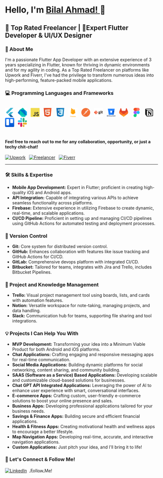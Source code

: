 # Hello, I'm <a href="https://www.linkedin.com/in/freelancer-bilalahmad72" target="_blank"> Bilal Ahmad! </a> 👋 

## 🌟 Top Rated Freelancer | 📱Expert Flutter Developer & UI/UX Designer

### 📖 About Me

I'm a passionate Flutter App Developer with an extensive experience of 3 years specializing in Flutter, known for thriving in dynamic environments and for my agility in coding. As a Top Rated Freelancer on platforms like Upwork and Fiverr, I've had the privilege to transform numerous ideas into high-performing, feature-packed mobile applications.

### :computer: Programming Languages and Frameworks

<br />
<div>  
    <img src="https://github.com/devicons/devicon/blob/master/icons/flutter/flutter-original.svg" title="Flutter" alt="Flutter" width="30" height="30"/> &nbsp;
    <img src="https://github.com/devicons/devicon/blob/master/icons/dart/dart-original.svg" title="Dart" alt="Dart" width="30" height="30"/> &nbsp;
    <img src="https://github.com/devicons/devicon/blob/master/icons/javascript/javascript-original.svg" title="JavaScript" alt="JavaScript" width="30" height="30"/> &nbsp;
    <img src="https://github.com/devicons/devicon/blob/master/icons/html5/html5-original.svg" title="HTML5" alt="HTML5" width="30" height="30"/> &nbsp;
    <img src="https://github.com/devicons/devicon/blob/master/icons/css3/css3-original.svg" title="CSS3" alt="CSS3" width="30" height="30"/> &nbsp;
    <img src="https://github.com/devicons/devicon/blob/master/icons/firebase/firebase-plain-wordmark.svg" title="Firebase" alt="Firebase" width="30" height="30"/> &nbsp;
    <img src="https://github.com/devicons/devicon/blob/master/icons/postman/postman-original.svg" title="Postman" alt="Postman" width="30" height="30"/> &nbsp;
    <img src="https://github.com/devicons/devicon/blob/master/icons/git/git-original-wordmark.svg" title="Git" **alt="Git" width="30" height="30"/> &nbsp;
    <img src="https://github.com/devicons/devicon/blob/master/icons/bitbucket/bitbucket-original-wordmark.svg" title="Bitbucket" **alt="Bitbucket" width="30" height="30"/> &nbsp;
    <img src="https://github.com/devicons/devicon/blob/master/icons/gitlab/gitlab-original.svg" title="Gitlab" **alt="Gitlab" width="30" height="30"/> &nbsp;
    <img src="https://github.com/devicons/devicon/blob/master/icons/figma/figma-original.svg" title="Figma" **alt="Figma" width="30" height="30"/> &nbsp;
    <img src="https://github.com/devicons/devicon/blob/master/icons/notion/notion-original.svg" title="Notion" **alt="Notion" width="30" height="30"/> &nbsp;
    <img src="https://github.com/devicons/devicon/blob/master/icons/trello/trello-original.svg" title="Trello" **alt="Trello" width="30" height="30"/> &nbsp;
    <img src="https://github.com/devicons/devicon/blob/master/icons/slack/slack-original.svg" title="Slack" **alt="Slack" width="30" height="30"/>
</div>
<br />

#### Feel free to reach out to me for any collaboration, opportunity, or just a techy chit-chat!
    
<div>
    
[![Upwork](https://img.shields.io/badge/Upwork-6fda44?style=for-the-badge&logo=upwork&logoColor=white)](https://www.upwork.com/freelancers/bilalahmad72)  &nbsp;
[![Freelancer](https://img.shields.io/badge/Freelancer-29b2fe?style=for-the-badge&logo=freelancer&logoColor=white)](https://www.freelancer.com/u/bilalferoze99)  &nbsp;
[![Fiverr](https://img.shields.io/badge/Fiverr-1dbf73?style=for-the-badge&logo=fiverr&logoColor=white)](https://www.freelancer.com/bilalahmad72)  &nbsp;

</div>

---

### 🛠️ Skills & Expertise

* **Mobile App Development:** Expert in Flutter; proficient in creating high-quality iOS and Android apps.
* **API Integration:** Capable of integrating various APIs to achieve seamless functionality across platforms.
* **Firebase:** Extensive experience in utilizing Firebase to create dynamic, real-time, and scalable applications.
* **CI/CD Pipeline:** Proficient in setting up and managing CI/CD pipelines using GitHub Actions for automated testing and deployment processes.

### :twisted_rightwards_arrows: Version Control
* **Git:** Core system for distributed version control.
* **GitHub:** Enhances collaboration with features like issue tracking and GitHub Actions for CI/CD.
* **GitLab:** Comprehensive devops platform with integrated CI/CD.
* **Bitbucket:** Tailored for teams, integrates with Jira and Trello, includes Bitbucket Pipelines.

### :memo: Project and Knowledge Management
* **Trello:** Visual project management tool using boards, lists, and cards with automation features.
* **Notion:** Versatile workspace for note-taking, managing projects, and data handling.
* **Slack:** Communication hub for teams, supporting file sharing and tool integrations.

### 💡 Projects I Can Help You With

* **MVP Development:** Transforming your idea into a Minimum Viable Product for both Android and iOS platforms.
* **Chat Applications:** Crafting engaging and responsive messaging apps for real-time communication.
* **Social Media Applications:** Building dynamic platforms for social networking, content sharing, and community building.
* **SAAS (Software as a Service) Based Applications:** Developing scalable and customizable cloud-based solutions for businesses.
* **Chat GPT API Integrated Applications:** Leveraging the power of AI to enhance user experience with smart, conversational interfaces.
* **E-commerce Apps:** Crafting custom, user-friendly e-commerce solutions to boost your online presence and sales.
* **Business Apps:** Developing professional applications tailored for your business needs.
* **Savings & Finance Apps:** Building secure and efficient financial applications.
* **Health & Fitness Apps:** Creating motivational health and wellness apps to encourage a better lifestyle.
* **Map Navigation Apps:** Developing real-time, accurate, and interactive navigation applications.
* **Custom Applications:** Just pitch your idea, and I'll bring it to life!


### 🤝 Let's Connect & Follow Me!

<a href="https://www.linkedin.com/in/freelancer-bilalahmad72" target="_blank">
  <img src="https://img.icons8.com/color/344/linkedin.png" alt="LinkedIn" width="40" height="40" style="vertical-align: middle; margin-right: 8px;"/> 
  <span style="vertical-align: middle;">Follow Me!</span>
</a>



<!---
bilalahmad72/bilalahmad72 is a ✨ special ✨ repository because its `README.md` (this file) appears on your GitHub profile.
You can click the Preview link to take a look at your changes.
--->
